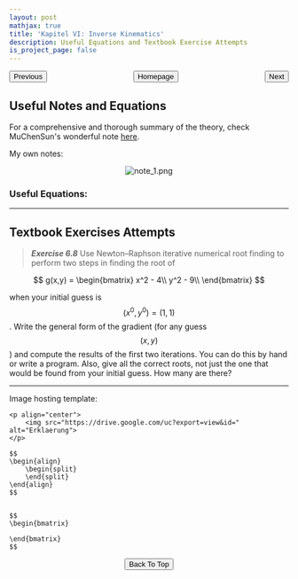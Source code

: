 ```yaml
---
layout: post
mathjax: true
title: 'Kapitel VI: Inverse Kinematics'
description: Useful Equations and Textbook Exercise Attempts
is_project_page: false
---
```



<p style="text-align:center;">
<button type="button" onclick="window.location.href='index.html';">Homepage</button>
<span style="float:left;"><button type="button" onclick="window.location.href='KapV.html';">Previous</button></span>
<span style="float:right;"><button type="button" onclick="window.location.href='KapVII.html';">Next</button></span>
</p>

## Useful Notes and Equations
For a comprehensive and thorough summary of the theory, check MuChenSun's wonderful note [here](https://muchensun.github.io/ModernRoboticsCourseNotes/ch6.html).

My own notes:
<p align="center">
    <img src="https://drive.google.com/uc?export=view&id=1z2S-qF4UOxz2AnvIoYwMR71L28oSa0O1" alt="note_1.png">
</p>


### Useful Equations:

***

## Textbook Exercises Attempts
> _**Exercise 6.8**_ Use Newton–Raphson iterative numerical root finding to perform two steps in finding the root of

  $$ g(x,y) = \begin{bmatrix}
    x^2 - 4\\
    y^2 - 9\\
  \end{bmatrix}
  $$
  
  when your initial guess is $$(x^{0}, y^{0})=(1,1)$$. Write the general form of the gradient (for any guess $$(x,y)$$) and compute the results of the first two iterations. You can do this by hand or write a program. Also, give all the correct roots, not just the one that would be found from your initial guess. How many are there?


***

Image hosting template:

```
<p align="center">
    <img src="https://drive.google.com/uc?export=view&id=" alt="Erklaerung">
</p>
```

```
$$
\begin{align}
    \begin{split}
    \end{split}
\end{align}
$$


$$
\begin{bmatrix}
       
\end{bmatrix}
$$
```

<p style="text-align:center;">
<button type="button" onclick="window.location.href='#top';">Back To Top</button>
<p>
